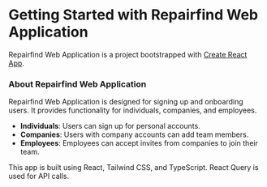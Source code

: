 # Getting Started with Repairfind Web Application

Repairfind Web Application is a project bootstrapped with [Create React App](https://github.com/facebook/create-react-app).

### About Repairfind Web Application

Repairfind Web Application is designed for signing up and onboarding users. It provides functionality for individuals, companies, and employees.

- **Individuals**: Users can sign up for personal accounts.
- **Companies**: Users with company accounts can add team members.
- **Employees**: Employees can accept invites from companies to join their team.

This app is built using React, Tailwind CSS, and TypeScript. React Query is used for API calls.
